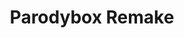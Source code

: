 ---
slug: parodybox-remake-96
title: Parodybox Remake
description: "Parodybox Remake is an exciting online game. Play for free directly in your browser!"
icon: /images/new_mods/Parodybox Remake.png
url: https://wowtbc.net/sprunkin/parodybox-remake/index.html
previewImage: /images/new_mods/Parodybox Remake.png
type: new mods

# SEO配置
seo:
  title: "Parodybox Remake - Play Free Online Game | Fun Browser Games"
  description: "Parodybox Remake - Play this fun online game for free in your browser. No download required!"
  ogImage: "/images/new_mods/Parodybox Remake.png"
  keywords: "parodybox-remake-96, online game, browser game, free game, new mods game, play online"

videoUrls:
  - https://www.youtube.com/embed/example1
  - https://www.youtube.com/embed/example2

whyPlay:
  title: "Why Play Parodybox Remake?"
  items:
    - "Immersive Gameplay: Parodybox Remake offers an engaging and immersive gaming experience that will keep you entertained for hours"
    - "Challenging Levels: Test your skills with increasingly difficult challenges and obstacles"
    - "Beautiful Graphics: Enjoy stunning visuals and smooth animations that bring the game world to life"
    - "Regular Updates: New content and features are added regularly to keep the game fresh and exciting"
    - "Free to Play: Experience all the fun without spending a penny"
    - "Community Features: Connect with other players, share strategies, and compete for high scores"
    - "Cross-Platform: Play on any device with a web browser, no downloads required"

features:
  title: "Key Features of Parodybox Remake"
  image: "/images/new_mods/Parodybox Remake.png"
  items:
    - "Intuitive Controls: Easy to learn controls make Parodybox Remake accessible for players of all skill levels"
    - "Multiple Game Modes: Enjoy various gameplay options that provide different challenges and experiences"
    - "Character Customization: Personalize your gaming experience with unique characters and items"
    - "Achievement System: Complete special tasks to earn rewards and recognition"
    - "Leaderboards: Compete with players worldwide and see who can achieve the highest scores"

characteristics:
  title: "Game Characteristics"
  image: "/images/new_mods/Parodybox Remake.png"
  items:
    - "Genre: New mods game with elements of strategy and skill"
    - "Difficulty: Suitable for both casual gamers and those seeking a challenge"
    - "Play Time: Quick sessions or extended gameplay, depending on your preference"
    - "Art Style: Vibrant and engaging visuals that enhance the gaming experience"
    - "Sound Design: Immersive audio that complements the gameplay perfectly"

info: "Parodybox Remake is an exciting online game that offers players a unique and engaging gaming experience. With its intuitive controls, stunning visuals, and challenging gameplay, Parodybox Remake provides hours of entertainment for players of all ages and skill levels. Whether you're looking for a quick gaming session during a break or an extended play session, Parodybox Remake delivers an immersive experience that will keep you coming back for more. The game features multiple levels of increasing difficulty, ensuring that players are constantly challenged as they progress. With regular updates adding new content and features, Parodybox Remake remains fresh and exciting, providing endless entertainment options for its growing community of players."

howToPlayIntro: "Welcome to Parodybox Remake! This guide will walk you through the basics and help you master the game. Whether you're a beginner or looking to improve your skills, these tips and instructions will enhance your gaming experience."

howToPlaySteps:
  - title: "Getting Started"
    description: "Begin your Parodybox Remake adventure by familiarizing yourself with the controls. Use your keyboard or mouse to navigate through the game interface. The tutorial will guide you through the basic mechanics and help you understand the objectives."
  - title: "Understanding the Objectives"
    description: "In Parodybox Remake, your main goal is to progress through levels by completing specific objectives. Each level presents unique challenges that require different strategies and approaches."
  - title: "Mastering the Controls"
    description: "Practice using the controls to improve your precision and reaction time. Parodybox Remake requires quick reflexes and strategic thinking to overcome obstacles and defeat opponents."
  - title: "Utilizing Power-ups"
    description: "Collect power-ups throughout the game to enhance your abilities and overcome difficult challenges. Each power-up offers unique advantages that can be crucial for success."
  - title: "Developing Strategies"
    description: "As you progress in Parodybox Remake, develop effective strategies for different scenarios. Analyze patterns, anticipate challenges, and adapt your approach to maximize your performance."

faq:
  title: "Frequently Asked Questions about Parodybox Remake"
  items:
    - question: "Is Parodybox Remake free to play?"
      answer: "Yes, Parodybox Remake is completely free to play directly in your web browser. No downloads or purchases are required to enjoy the full game experience."
    - question: "Can I play Parodybox Remake on mobile devices?"
      answer: "Yes, Parodybox Remake is optimized for both desktop and mobile play. You can enjoy the game on any device with a web browser and internet connection."
    - question: "Are there any in-game purchases?"
      answer: "While Parodybox Remake is free to play, there may be optional in-game purchases available for cosmetic items or additional features that don't affect core gameplay."
    - question: "How often is Parodybox Remake updated?"
      answer: "The developers regularly update Parodybox Remake with new content, features, and improvements based on player feedback and game performance."
    - question: "Can I play Parodybox Remake offline?"
      answer: "Currently, Parodybox Remake requires an internet connection to play as it's a browser-based online game."
    - question: "Is Parodybox Remake suitable for children?"
      answer: "Yes, Parodybox Remake is designed to be family-friendly and suitable for players of all ages."
    - question: "How do I report bugs or issues?"
      answer: "If you encounter any problems while playing Parodybox Remake, you can report them through the game's support page or contact the developers directly through their website."
    - question: "Still Have Questions?"
      answer: "If you have additional questions about Parodybox Remake that aren't covered in this FAQ, please visit our support center or contact our customer service team for assistance."
---